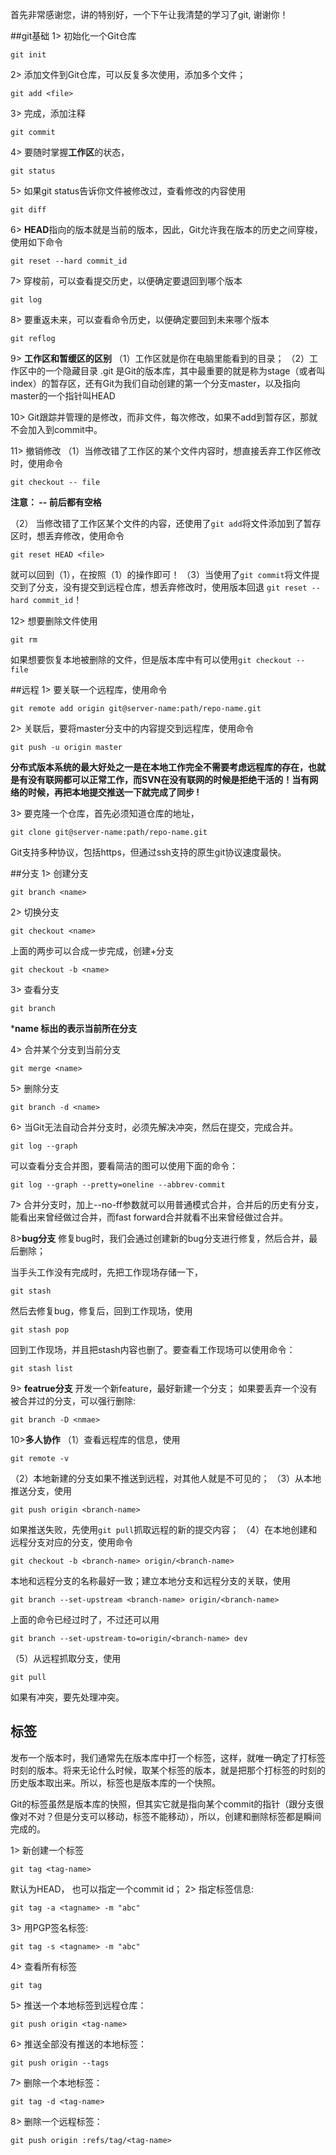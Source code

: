 首先非常感谢您，讲的特别好，一个下午让我清楚的学习了git, 谢谢你！


##git基础
1> 初始化一个Git仓库

```
git init
```

2> 添加文件到Git仓库，可以反复多次使用，添加多个文件；

```
git add <file>
```

3> 完成，添加注释

```
git commit
```
4> 要随时掌握**工作区**的状态，

```
git status
```
5> 如果git status告诉你文件被修改过，查看修改的内容使用

```
git diff
```
6> **HEAD**指向的版本就是当前的版本，因此，Git允许我在版本的历史之间穿梭，使用如下命令

```
git reset --hard commit_id
```
7> 穿梭前，可以查看提交历史，以便确定要退回到哪个版本

```
git log
```
8> 要重返未来，可以查看命令历史，以便确定要回到未来哪个版本

```
git reflog
```
9> **工作区和暂缓区的区别**
（1）工作区就是你在电脑里能看到的目录；
（2）工作区中的一个隐藏目录 .git 是Git的版本库，其中最重要的就是称为stage（或者叫index）的暂存区，还有Git为我们自动创建的第一个分支master，以及指向master的一个指针叫HEAD

10> Git跟踪并管理的是修改，而非文件，每次修改，如果不add到暂存区，那就不会加入到commit中。

11> 撤销修改
（1）当修改错了工作区的某个文件内容时，想直接丢弃工作区修改时，使用命令

```
git checkout -- file
```
**注意： -- 前后都有空格** 

（2） 当修改错了工作区某个文件的内容，还使用了`git add`将文件添加到了暂存区时，想丢弃修改，使用命令

```
git reset HEAD <file>
```
就可以回到（1），在按照（1）的操作即可！
（3）当使用了`git commit`将文件提交到了分支，没有提交到远程仓库，想丢弃修改时，使用版本回退 `git reset --hard commit_id`！

12> 想要删除文件使用

```
git rm
```
如果想要恢复本地被删除的文件，但是版本库中有可以使用`git checkout -- file`

##远程
1> 要关联一个远程库，使用命令

```
git remote add origin git@server-name:path/repo-name.git
```
2> 关联后，要将master分支中的内容提交到远程库，使用命令

```
git push -u origin master
```

**分布式版本系统的最大好处之一是在本地工作完全不需要考虑远程库的存在，也就是有没有联网都可以正常工作，而SVN在没有联网的时候是拒绝干活的！当有网络的时候，再把本地提交推送一下就完成了同步 !**

3> 要克隆一个仓库，首先必须知道仓库的地址，

```
git clone git@server-name:path/repo-name.git
```

Git支持多种协议，包括https，但通过ssh支持的原生git协议速度最快。

##分支
1> 创建分支

```
git branch <name>
```
2> 切换分支

```
git checkout <name>
```
上面的两步可以合成一步完成，创建+分支

```
git checkout -b <name>
```
3> 查看分支

```
git branch
```
***name 标出的表示当前所在分支**

4> 合并某个分支到当前分支

```
git merge <name>
```
5> 删除分支

```
git branch -d <name>
```
6> 当Git无法自动合并分支时，必须先解决冲突，然后在提交，完成合并。

```
git log --graph
```
可以查看分支合并图，要看简洁的图可以使用下面的命令：

```
git log --graph --pretty=oneline --abbrev-commit
```

7> 合并分支时，加上--no-ff参数就可以用普通模式合并，合并后的历史有分支，能看出来曾经做过合并，而fast forward合并就看不出来曾经做过合并。

8>**bug分支** 
修复bug时，我们会通过创建新的bug分支进行修复，然后合并，最后删除；

当手头工作没有完成时，先把工作现场存储一下，

```
git stash
```

然后去修复bug，修复后，回到工作现场，使用

```
git stash pop
```
回到工作现场，并且把stash内容也删了。要查看工作现场可以使用命令：

```
git stash list
```

9> **featrue分支**
开发一个新feature，最好新建一个分支；
如果要丢弃一个没有被合并过的分支，可以强行删除:

```
git branch -D <nmae>
```

10>**多人协作**
（1）查看远程库的信息，使用

```
git remote -v
```
（2）本地新建的分支如果不推送到远程，对其他人就是不可见的；
（3）从本地推送分支，使用

```
git push origin <branch-name>
```
如果推送失败，先使用`git pull`抓取远程的新的提交内容；
（4）在本地创建和远程分支对应的分支，使用命令

```
git checkout -b <branch-name> origin/<branch-name>
```
本地和远程分支的名称最好一致；建立本地分支和远程分支的关联，使用

```
git branch --set-upstream <branch-name> origin/<branch-name>
```
上面的命令已经过时了，不过还可以用

```
git branch --set-upstream-to=origin/<branch-name> dev
```

（5）从远程抓取分支，使用

```
git pull
```

如果有冲突，要先处理冲突。


## 标签
发布一个版本时，我们通常先在版本库中打一个标签，这样，就唯一确定了打标签时刻的版本。将来无论什么时候，取某个标签的版本，就是把那个打标签的时刻的历史版本取出来。所以，标签也是版本库的一个快照。

Git的标签虽然是版本库的快照，但其实它就是指向某个commit的指针（跟分支很像对不对？但是分支可以移动，标签不能移动），所以，创建和删除标签都是瞬间完成的。

1> 新创建一个标签

```
git tag <tag-name>
```
默认为HEAD， 也可以指定一个commit id；
2> 指定标签信息:

```
git tag -a <tagname> -m "abc"
```
3> 用PGP签名标签:

```
git tag -s <tagname> -m "abc"
```
4> 查看所有标签

```
git tag
```

5> 推送一个本地标签到远程仓库：

```
git push origin <tag-name>
```
6> 推送全部没有推送的本地标签：

```
git push origin --tags
```
7> 删除一个本地标签：

```
git tag -d <tag-name>
```
8> 删除一个远程标签：

```
git push origin :refs/tag/<tag-name>
```

